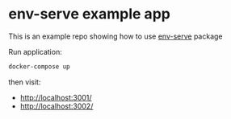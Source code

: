 # env-serve example app

This is an example repo showing how to use [env-serve](https://github.com/dawiidio/env-serve) package

Run application:

```bash
docker-compose up
```

then visit:
- [http://localhost:3001/](http://localhost:3001/)
- [http://localhost:3002/](http://localhost:3002/)